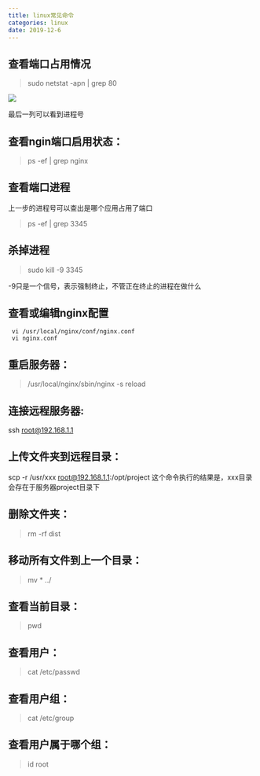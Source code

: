 ```yaml
---
title: linux常见命令
categories: linux
date: 2019-12-6
--- 
```


## 查看端口占用情况

> sudo netstat -apn | grep 80

![](/images/2019060301.png)

最后一列可以看到进程号

## 查看ngin端口启用状态：
> ps -ef | grep nginx

## 查看端口进程

上一步的进程号可以查出是哪个应用占用了端口

> ps -ef | grep 3345

## 杀掉进程

> sudo kill -9 3345

-9只是一个信号，表示强制终止，不管正在终止的进程在做什么

## 查看或编辑nginx配置
```
 vi /usr/local/nginx/conf/nginx.conf
 vi nginx.conf
```

## 重启服务器：
> /usr/local/nginx/sbin/nginx -s reload

## 连接远程服务器:
ssh root@192.168.1.1

## 上传文件夹到远程目录：
scp -r /usr/xxx root@192.168.1.1:/opt/project
这个命令执行的结果是，xxx目录会存在于服务器project目录下

## 删除文件夹：
> rm -rf dist
## 移动所有文件到上一个目录：
> mv * ../
## 查看当前目录：
> pwd

## 查看用户：
> cat /etc/passwd

## 查看用户组：
> cat /etc/group

## 查看用户属于哪个组：
> id root